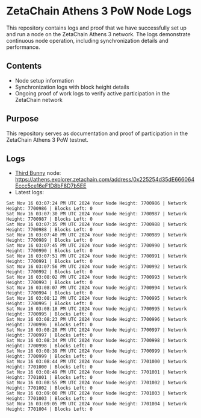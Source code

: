 # ZetaChain Athens 3 PoW Node Logs
This repository contains logs and proof that we have successfully set up and run a node on the ZetaChain Athens 3 network. The logs demonstrate continuous node operation, including synchronization details and performance.

## Contents
- Node setup information
- Synchronization logs with block height details
- Ongoing proof of work logs to verify active participation in the ZetaChain network

## Purpose
This repository serves as documentation and proof of participation in the ZetaChain Athens 3 PoW testnet.

## Logs

- [Third Bunny](https://thirdbunny.xyz/) node: https://athens.explorer.zetachain.com/address/0x225254d35dE666064Eccc5ce16eF1D8bF8D7b5EE
- Latest logs:
```
Sat Nov 16 03:07:24 PM UTC 2024 Your Node Height: 7700986 | Network Height: 7700986 | Blocks Left: 0
Sat Nov 16 03:07:30 PM UTC 2024 Your Node Height: 7700987 | Network Height: 7700987 | Blocks Left: 0
Sat Nov 16 03:07:35 PM UTC 2024 Your Node Height: 7700988 | Network Height: 7700988 | Blocks Left: 0
Sat Nov 16 03:07:40 PM UTC 2024 Your Node Height: 7700989 | Network Height: 7700989 | Blocks Left: 0
Sat Nov 16 03:07:45 PM UTC 2024 Your Node Height: 7700990 | Network Height: 7700990 | Blocks Left: 0
Sat Nov 16 03:07:51 PM UTC 2024 Your Node Height: 7700991 | Network Height: 7700991 | Blocks Left: 0
Sat Nov 16 03:07:56 PM UTC 2024 Your Node Height: 7700992 | Network Height: 7700992 | Blocks Left: 0
Sat Nov 16 03:08:02 PM UTC 2024 Your Node Height: 7700993 | Network Height: 7700993 | Blocks Left: 0
Sat Nov 16 03:08:07 PM UTC 2024 Your Node Height: 7700994 | Network Height: 7700994 | Blocks Left: 0
Sat Nov 16 03:08:12 PM UTC 2024 Your Node Height: 7700995 | Network Height: 7700995 | Blocks Left: 0
Sat Nov 16 03:08:18 PM UTC 2024 Your Node Height: 7700995 | Network Height: 7700995 | Blocks Left: 0
Sat Nov 16 03:08:23 PM UTC 2024 Your Node Height: 7700996 | Network Height: 7700996 | Blocks Left: 0
Sat Nov 16 03:08:28 PM UTC 2024 Your Node Height: 7700997 | Network Height: 7700997 | Blocks Left: 0
Sat Nov 16 03:08:34 PM UTC 2024 Your Node Height: 7700998 | Network Height: 7700998 | Blocks Left: 0
Sat Nov 16 03:08:39 PM UTC 2024 Your Node Height: 7700999 | Network Height: 7700999 | Blocks Left: 0
Sat Nov 16 03:08:44 PM UTC 2024 Your Node Height: 7701000 | Network Height: 7701000 | Blocks Left: 0
Sat Nov 16 03:08:49 PM UTC 2024 Your Node Height: 7701001 | Network Height: 7701001 | Blocks Left: 0
Sat Nov 16 03:08:55 PM UTC 2024 Your Node Height: 7701002 | Network Height: 7701002 | Blocks Left: 0
Sat Nov 16 03:09:00 PM UTC 2024 Your Node Height: 7701003 | Network Height: 7701003 | Blocks Left: 0
Sat Nov 16 03:09:05 PM UTC 2024 Your Node Height: 7701004 | Network Height: 7701004 | Blocks Left: 0
```
